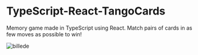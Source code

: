 # TypeScript-React-TangoCards

Memory game made in TypeScript using React.
Match pairs of cards in as few moves as possible to win!

![billede](https://github.com/MwBoesgaard/TypeScript-React-TangoCards/assets/78413369/033edea2-28ac-4713-b009-0fc9f4c74a90)
